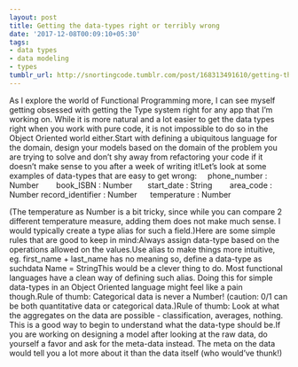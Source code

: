 ```yaml
---
layout: post
title: Getting the data-types right or terribly wrong
date: '2017-12-08T00:09:10+05:30'
tags:
- data types
- data modeling
- types
tumblr_url: http://snortingcode.tumblr.com/post/168313491610/getting-the-data-types-right-or-terribly-wrong
---
```

As I explore the world of Functional Programming more, I can see myself getting obsessed with getting the Type system right for any app that I’m working on. While it is more natural and a lot easier to get the data types right when you work with pure code, it is not impossible to do so in the Object Oriented world either.Start with defining a ubiquitous language for the domain, design your models based on the domain of the problem you are trying to solve and don’t shy away from refactoring your code if it doesn’t make sense to you after a week of writing it!Let’s look at some examples of data-types that are easy to get wrong:      phone_number : Number
         book_ISBN : Number
        start_date : String
         area_code : Number
 record_identifier : Number
       temperature : Number

(The temperature as Number is a bit tricky, since while you can compare 2 different temperature measure, adding them does not make much sense. I would typically create a type alias for such a field.)Here are some simple rules that are good to keep in mind:Always assign data-type based on the operations allowed on the values.Use alias to make things more intuitive, eg. first_name + last_name has no meaning so, define a data-type as suchdata Name = StringThis would be a clever thing to do. Most functional languages have a clean way of defining such alias. Doing this for simple data-types in an Object Oriented language might feel like a pain though.Rule of thumb: Categorical data is never a Number! (caution: 0/1 can be both quantitative data or categorical data.)Rule of thumb: Look at what the aggregates on the data are possible - classification, averages, nothing. This is a good way to begin to understand what the data-type should be.If you are working on designing a model after looking at the raw data, do yourself a favor and ask for the meta-data instead. The meta on the data would tell you a lot more about it than the data itself (who would’ve thunk!)
